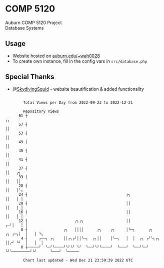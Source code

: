 # COMP 5120
Auburn COMP 5120 Project  
Database Systems

## Usage
- Website hosted on [auburn.edu/~wah0028](https://webhome.auburn.edu/~wah0028/)
- To create own instance, fill in the config vars in `src/database.php`

## Special Thanks
- [@SkydivingSquid](https://github.com/SkydivingSquid) - website beautification & added functionality

```

        Total Views per Day from 2022-09-23 to 2022-12-21

        Repository Views
      61 ┼                                                                           ╭╮
      57 ┤                                                                           ││
      53 ┤                                                                           ││
      49 ┤                                                                           ││
      45 ┤                                                                           ││
      41 ┤                                                                           ││
      37 ┤                                                                           ││   ╭╮
      33 ┤                                                                           ││   ││
      28 ┤                                                                           ││   │╰╮
      24 ┤                                            ╭╮                             ││   │ │
      20 ┤                                            ││                             ││   │ │
      16 ┤                                            ││                             ││   │ │
      12 ┤                     ╭╮╭╮                   ││                           ╭─╯│   │ │
       8 ┤                ╭╮   ││││      ╭╮    ╭╮     │╰─╮      ╭╮           ╭╮ ╭─╮│  │   │ ╰╮
       4 ┤     ╭──╮ ╭╮    ││╭╮╭╯││╰─╮  ╭╮││    │╰─╮   │  │  ╭╮ ╭╯╰╮╭╮        ││╭╯ ╰╯  │   │  │
       0 ┼─────╯  ╰─╯╰────╯╰╯╰╯ ╰╯  ╰──╯╰╯╰────╯  ╰───╯  ╰──╯╰─╯  ╰╯╰────────╯╰╯      ╰───╯  ╰─────

        Chart last updated - Wed Dec 21 23:59:39 2022 UTC
        
```
